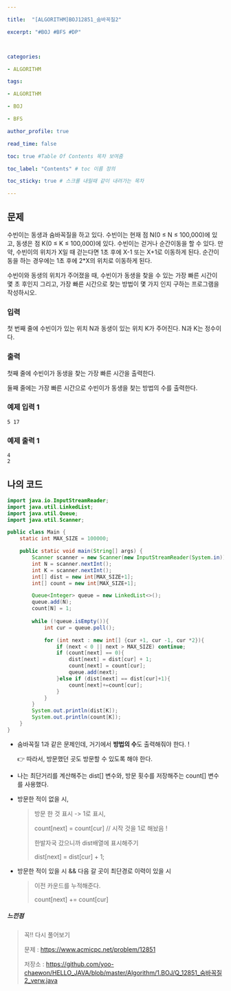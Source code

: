 ```yaml
---

title:  "[ALGORITHM]BOJ12851_숨바꼭질2"

excerpt: "#BOJ #BFS #DP"



categories:

- ALGORITHM

tags:

- ALGORITHM

- BOJ

- BFS

author_profile: true

read_time: false 

toc: true #Table Of Contents 목차 보여줌

toc_label: "Contents" # toc 이름 정의

toc_sticky: true # 스크롤 내릴때 같이 내려가는 목차

---
```




## 문제

수빈이는 동생과 숨바꼭질을 하고 있다. 수빈이는 현재 점 N(0 ≤ N ≤ 100,000)에 있고, 동생은 점 K(0 ≤ K ≤ 100,000)에 있다. 수빈이는 걷거나 순간이동을 할 수 있다. 만약, 수빈이의 위치가 X일 때 걷는다면 1초 후에 X-1 또는 X+1로 이동하게 된다. 순간이동을 하는 경우에는 1초 후에 2*X의 위치로 이동하게 된다.

수빈이와 동생의 위치가 주어졌을 때, 수빈이가 동생을 찾을 수 있는 가장 빠른 시간이 몇 초 후인지 그리고, 가장 빠른 시간으로 찾는 방법이 몇 가지 인지 구하는 프로그램을 작성하시오.

### 입력

첫 번째 줄에 수빈이가 있는 위치 N과 동생이 있는 위치 K가 주어진다. N과 K는 정수이다.

### 출력

첫째 줄에 수빈이가 동생을 찾는 가장 빠른 시간을 출력한다.

둘째 줄에는 가장 빠른 시간으로 수빈이가 동생을 찾는 방법의 수를 출력한다.

### 예제 입력 1

```
5 17
```

### 예제 출력 1

```
4
2
```



## 나의 코드

```java
import java.io.InputStreamReader;
import java.util.LinkedList;
import java.util.Queue;
import java.util.Scanner;

public class Main {
    static int MAX_SIZE = 100000;

    public static void main(String[] args) {
        Scanner scanner = new Scanner(new InputStreamReader(System.in));
        int N = scanner.nextInt();
        int K = scanner.nextInt();
        int[] dist = new int[MAX_SIZE+1];
        int[] count = new int[MAX_SIZE+1];

        Queue<Integer> queue = new LinkedList<>();
        queue.add(N);
        count[N] = 1;
      
        while (!queue.isEmpty()){
            int cur = queue.poll();

            for (int next : new int[] {cur +1, cur -1, cur *2}){
                if (next < 0 || next > MAX_SIZE) continue;
                if (count[next] == 0){
                    dist[next] = dist[cur] + 1;
                    count[next] = count[cur];
                    queue.add(next);
                }else if (dist[next] == dist[cur]+1){
                    count[next]+=count[cur];
                }
            }
        }
        System.out.println(dist[K]);
        System.out.println(count[K]);
    }
}
```

- 숨바꼭질 1과 같은 문제인데, 거기에서 **방법의 수**도 출력해줘야 한다. !

  👉 따라서, 방문했던 곳도 방문할 수 있도록 해야 한다.

- 나는 최단거리를 계산해주는 dist[] 변수와, 방문 횟수를 저장해주는 count[] 변수를 사용했다.

- 방문한 적이 없을 시,

  > 방문 한 것 표시 -> 1로 표시,
  >
  > count[next] = count[cur] // 시작 것을 1로 해놨음 !
  >
  > 한발자국 갔으니까 dist배열에 표시해주기
  >
  > dist[next] = dist[cur] + 1;

- 방문한 적이 있을 시 && 다음 갈 곳이 최단경로 이력이 있을 시

  > 이전 카운드를 누적해준다.
  >
  > count[next] += count[cur]



##### 느낀점

> 꼭‼️ 다시 풀어보기
>
> 문제 : https://www.acmicpc.net/problem/12851
>
> 저장소 : https://github.com/yoo-chaewon/HELLO_JAVA/blob/master/Algorithm/1.BOJ/Q_12851_숨바꼭질2_verw.java

